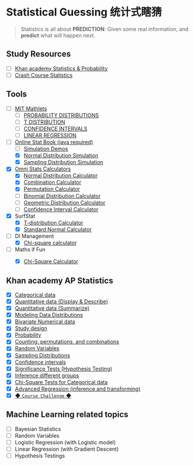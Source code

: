 # Statistical Guessing 统计式瞎猜
> Statistics is all about **PREDICTION**: Given some real information, and **predict** what will happen next.

## Study Resources
- [ ] [Khan academy Statistics & Probability](https://www.khanacademy.org/math/statistics-probability)
- [ ] [Crash Course Statistics](https://www.youtube.com/playlist?list=PL8dPuuaLjXtNM_Y-bUAhblSAdWRnmBUcr)

## Tools
- [ ] [MIT Mathlets](http://mathlets.org/mathlets/)
    - [ ] [PROBABILITY DISTRIBUTIONS](http://mathlets.org/mathlets/probability-distributions/)
    - [ ] [T DISTRIBUTION](http://mathlets.org/mathlets/t-distribution/)
    - [ ] [CONFIDENCE INTERVALS](http://mathlets.org/mathlets/confidence-intervals/)
    - [ ] [LINEAR REGRESSION](http://mathlets.org/mathlets/linear-regression/)
- [ ] [Online Stat Book (java required)](http://onlinestatbook.com/stat_sim/)
    - [ ] [Simulation Demos](http://onlinestatbook.com/chapter0/sims_demos.html)
    - [x] [Normal Distribution Simulation](http://onlinestatbook.com/2/calculators/normal_dist.html)
    - [x] [Sampling Distribution Simulation](http://onlinestatbook.com/stat_sim/sampling_dist/index.html)
- [x] [Omni Stats Calculators](https://www.omnicalculator.com/statistics)
    - [x] [Normal Distribution Calculator](https://www.omnicalculator.com/statistics/normal-distribution)
    - [x] [Combination Calculator](https://www.omnicalculator.com/statistics/combination)
    - [x] [Permutation Calculator](https://www.omnicalculator.com/statistics/permutation)
    - [ ] [Binomial Distribution Calculator](https://www.omnicalculator.com/statistics/binomial-distribution)
    - [ ] [Geometric Distribution Calculator](https://www.omnicalculator.com/statistics/geometric-distribution)
    - [ ] [Confidence Interval Calculator](https://www.omnicalculator.com/statistics/confidence-interval)
- [x] SurfStat
    - [x] [T-distribution Calculator](https://surfstat.anu.edu.au/surfstat-home/tables/t.php)
    - [x] [Standard Normal Calculator](https://surfstat.anu.edu.au/surfstat-home/tables/normal.php)
- [ ] DI Management
    - [x] [Chi-square calculator](https://www.di-mgt.com.au/chisquare-calculator.html)
- [ ] Maths if Fun
    - [x] [Chi-Square Calculator](https://www.mathsisfun.com/data/chi-square-calculator.html)


## Khan academy AP Statistics
- [x] [Categorical data](https://www.khanacademy.org/math/ap-statistics/analyzing-categorical-ap/modal/test/analyzing-categorical-ap-unit-test)
- [x] [Quantitative data (Display & Describe)](https://www.khanacademy.org/math/ap-statistics/quantitative-data-ap/modal/test/quantitative-data-ap-unit-test)
- [x] [Quantitative data (Summarize)](https://www.khanacademy.org/math/statistics-probability/summarizing-quantitative-data)
- [x] [Modeling Data Distributions](https://www.khanacademy.org/math/statistics-probability/modeling-distributions-of-data)
- [x] [Bivariate Numerical data](https://www.khanacademy.org/math/statistics-probability/describing-relationships-quantitative-data)
- [x] [Study design](https://www.khanacademy.org/math/statistics-probability/designing-studies)
- [x] [Probability](https://www.khanacademy.org/math/statistics-probability/probability-library/modal/test/probability-library-unit-test)
- [x] [Counting, permutations, and combinations](https://www.khanacademy.org/math/statistics-probability/counting-permutations-and-combinations/modal/test/combinatorics-probability-unit-test)
- [x] [Random Variables](https://www.khanacademy.org/math/statistics-probability/random-variables-stats-library/modal/test/random-variables-stats-library-unit-test)
- [x] [Sampling Distributions](https://www.khanacademy.org/math/statistics-probability/sampling-distributions-library/modal/test/sample-means-unit-test)
- [x] [Confidence intervals](https://www.khanacademy.org/math/statistics-probability/confidence-intervals-one-sample/modal/test/old-confidence-interval-videos-unit-test)
- [x] [Significance Tests (Hypothesis Testing)](https://www.khanacademy.org/math/statistics-probability/significance-tests-one-sample/modal/test/more-significance-testing-videos-unit-test)
- [x] [Inference different groups](https://www.khanacademy.org/math/ap-statistics/two-sample-inference/modal/test/two-sample-t-test-means-unit-test)
- [x] [Chi-Square Tests for Categorical data](https://www.khanacademy.org/math/statistics-probability/inference-categorical-data-chi-square-tests/modal/test/chi-square-tests-for-homogeneity-and-association-independence-unit-test)
- [x] [Advanced Regression (inference and transforming)](https://www.khanacademy.org/math/ap-statistics/inference-slope-linear-regression/modal/test/inference-slope-unit-test)
- [x] [◆ `Course Challenge` ◆](https://www.khanacademy.org/math/statistics-probability/modal/test/subject-challenge)

## Machine Learning related topics
- [ ] Bayesian Statistics
- [ ] Random Variables
- [ ] Logistic Regression (with Logistic model)
- [ ] Linear Regression (with Gradient Descent)
- [ ] Hypothesis Testings